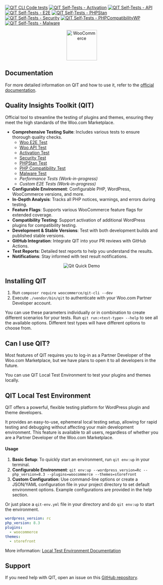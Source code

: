 [![QIT CLI Code tests](https://github.com/woocommerce/qit-cli/actions/workflows/code-tests.yml/badge.svg)](https://github.com/woocommerce/qit-cli/actions/workflows/code-tests.yml)
[![QIT Self-Tests - Activation](https://github.com/woocommerce/qit-cli/actions/workflows/qit-self-test-activation.yml/badge.svg)](https://github.com/woocommerce/qit-cli/actions/workflows/qit-self-test-activation.yml)
[![QIT Self-Tests - API](https://github.com/woocommerce/qit-cli/actions/workflows/qit-self-test-woo-api.yml/badge.svg)](https://github.com/woocommerce/qit-cli/actions/workflows/qit-self-test-woo-api.yml)
[![QIT Self-Tests - E2E](https://github.com/woocommerce/qit-cli/actions/workflows/qit-self-test-woo-e2e.yml/badge.svg)](https://github.com/woocommerce/qit-cli/actions/workflows/qit-self-test-woo-e2e.yml)
[![QIT Self-Tests - PHPStan](https://github.com/woocommerce/qit-cli/actions/workflows/qit-self-test-phpstan.yml/badge.svg)](https://github.com/woocommerce/qit-cli/actions/workflows/qit-self-test-phpstan.yml)
[![QIT Self-Tests - Security](https://github.com/woocommerce/qit-cli/actions/workflows/qit-self-test-security.yml/badge.svg)](https://github.com/woocommerce/qit-cli/actions/workflows/qit-self-test-security.yml)
[![QIT Self-Tests - PHPCompatibilityWP](https://github.com/woocommerce/qit-cli/actions/workflows/qit-self-test-phpcompatibility.yml/badge.svg)](https://github.com/woocommerce/qit-cli/actions/workflows/qit-self-test-phpcompatibility.yml)
[![QIT Self-Tests - Malware](https://github.com/woocommerce/qit-cli/actions/workflows/qit-self-test-malware.yml/badge.svg)](https://github.com/woocommerce/qit-cli/actions/workflows/qit-self-test-malware.yml)

<p align="center"><img src="https://woo.com/wp-content/themes/woo/images/logo-woocommerce-bubble.svg" alt="WooCommerce" style="width:100px;height:auto;"></p>

## Documentation

For more detailed information on QIT and how to use it, refer to the [official documentation](https://woocommerce.github.io/qit-documentation/#/).

## Quality Insights Toolkit (QIT)

Official tool to streamline the testing of plugins and themes, ensuring they meet the high standards of the Woo.com Marketplace.

- **Comprehensive Testing Suite**: Includes various tests to ensure thorough quality checks.
  - [Woo E2E Test](https://woocommerce.github.io/qit-documentation/#/test-types/woo-e2e)
  - [Woo API Test](https://woocommerce.github.io/qit-documentation/#/test-types/woo-api)
  - [Activation Test](https://woocommerce.github.io/qit-documentation/#/test-types/activation)
  - [Security Test](https://woocommerce.github.io/qit-documentation/#/test-types/security)
  - [PHPStan Test](https://woocommerce.github.io/qit-documentation/#/test-types/phpstan)
  - [PHP Compatibility Test](https://woocommerce.github.io/qit-documentation/#/test-types/phpcompatibility)
  - [Malware Test](https://woocommerce.github.io/qit-documentation/#/test-types/malware)
  - _Performance Tests (Work-in-progress)_
  - _Custom E2E Tests (Work-in-progress)_
- **Configurable Environment**: Configurable PHP, WordPress, WooCommerce versions, and more.
- **In-Depth Analysis**: Tracks all PHP notices, warnings, and errors during testing.
- **Feature Flags**: Supports various WooCommerce feature flags for extended coverage.
- **Compatibility Testing**: Support activation of additional WordPress plugins for compatibility testing.
- **Development & Stable Versions**: Test with both development builds and published stable versions.
- **GitHub Integration**: Integrate QIT into your PR reviews with GitHub Actions.
- **Test Reports**: Detailed test reports to help you understand the results.
- **Notifications**: Stay informed with test result notifications.

<p align="center">
  <img src="https://github.com/woocommerce/qit-cli/assets/9341686/640698a7-01c3-498a-8bb2-7c5e337e0a9c" alt="Qit Quick Demo">
</p>

## Installing QIT

1. Run `composer require woocommerce/qit-cli --dev`
2. Execute `./vendor/bin/qit` to authenticate with your Woo.com Partner Developer account.

You can use these parameters individually or in combination to create different scenarios for your tests. Run `qit run:<test-type> --help` to see all the available options. Different test types will have different options to choose from.

## Can I use QIT?

Most features of QIT requires you to log-in as a Partner Developer of the Woo.com Marketplace, but we have plans to open it to all developers in the future.

You can use QIT Local Test Environment to test your plugins and themes locally.

## QIT Local Test Environment

QIT offers a powerful, flexible testing platform for WordPress plugin and theme developers.

It provides an easy-to-use, ephemeral local testing setup, allowing for rapid testing and debugging without affecting your main development environment. This feature is available to all users, regardless of whether you are a Partner Developer of the Woo.com Marketplace.

#### Usage

1. **Basic Setup**: To quickly start an environment, run `qit env:up` in your terminal.
2. **Configurable Environment**: `qit env:up --wordpress_version=Rc --php_version=8.3 --plugins=woocommerce --themes=storefront`
2. **Custom Configuration**: Use command-line options or create a JSON/YAML configuration file in your project directory to set default environment options. Example configurations are provided in the help section.

Or just place a `qit-env.yml` file in your directory and do `qit env:up` to start the environment.

```yaml
wordpress_version: rc
php_version: 8.3
plugins:
  - woocommerce
themes:
  - storefront  
```

More information: [Local Test Environment Documentation](https://woocommerce.github.io/qit-documentation/#/environment/getting-started)

## Support

If you need help with QIT, open an issue on this [GitHub repository](https://github.com/woocommerce/qit-cli/issues/new).

